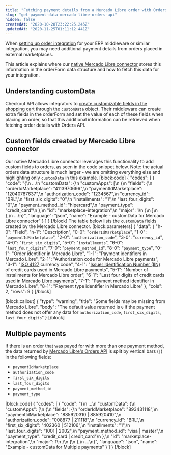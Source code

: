 ```yaml
---
title: "Fetching payment details from a Mercado Libre order with Orders API"
slug: "get-payment-data-mercado-libre-orders-api"
hidden: false
createdAt: "2020-10-28T23:22:25.245Z"
updatedAt: "2020-11-25T01:11:12.441Z"
---
```

When [setting up order integration](https://developers.vtex.com/docs/erp-integration-set-up-order-integration) for your ERP middleware or similar integration, you may need additional payment details from orders placed in external marketplaces. 

This article explains where our [native Mercado Libre connector](https://help.vtex.com/pt/tracks/mercado-libre-integration-set-up--2YfvI3Jxe0CGIKoWIGQEIq/51oWBHvVxSs8eAwLQhSbSd) stores this information in the orderForm data structure and how to fetch this data for your integration.

## Understanding customData

Checkout API allows integrators to [create customizable fields in the shopping cart](doc:creating-customizable-fields-in-the-cart-with-checkout-api) through the `customData` object. Their middleware can create extra fields in the orderForm and set the value of each of these fields when placing an order, so that this additional information can be retrieved when fetching order details with Orders API.

## Custom fields created by Mercado Libre connector

Our native Mercado Libre connector leverages this functionality to add custom fields to orders, as seen in the code snippet below. Note: the actual orders data structure is much larger - we are omitting everything else and highlighting only `customData` in this example.
[block:code]
{
  "codes": [
    {
      "code": "{\n ...\n    \"customData\": {\n        \"customApps\": [\n            {\n                \"fields\": {\n                    \"orderIdMarketplace\": \"4113970696\",\n                    \"paymentIdMarketplace\": \"12040787637\",\n                    \"authorization_code\": \"1234567\",\n                    \"currency_id\": \"BRL\",\n                    \"first_six_digits\": \"0\",\n                    \"installments\": \"1\",\n                    \"last_four_digits\": \"0\",\n                    \"payment_method_id\": \"hipercard\",\n                    \"payment_type\": \"credit_card\"\n                },\n                \"id\": \"marketplace-integration\",\n                \"major\": 1\n            }\n        ]\n    },\n ...\n}",
      "language": "json",
      "name": "Example - customData for Mercado Libre connector"
    }
  ]
}
[/block]
The table below lists the `customData` fields created by the Mercado Libre connector.
[block:parameters]
{
  "data": {
    "h-0": "Field",
    "h-1": "Description",
    "0-0": "`orderIdMarketplace`",
    "1-0": "`paymentIdMarketplace`",
    "2-0": "`authorization_code`",
    "3-0": "`currency_id`",
    "4-0": "`first_six_digits`",
    "5-0": "`installments`",
    "6-0": "`last_four_digits`",
    "7-0": "`payment_method_id`",
    "8-0": "`payment_type`",
    "0-1": "Order identifier in Mercado Libre",
    "1-1": "Payment identifiers in Mercado Libre",
    "2-1": "Authorization code for Mercado Libre payments",
    "3-1": "[ISO 4127](https://en.wikipedia.org/wiki/ISO_4217) currency code",
    "4-1": "[Issuer Identification Number (IIN)](https://en.wikipedia.org/wiki/Payment_card_number#Issuer_identification_number_(IIN)) of credit cards used in Mercado Libre payments",
    "5-1": "Number of installments for Mercado Libre order",
    "6-1": "Last four digits of credit cards used in Mercado Libre payments",
    "7-1": "Payment method identifier in Mercado Libre",
    "8-1": "Payment type identifier in Mercado Libre"
  },
  "cols": 2,
  "rows": 9
}
[/block]

[block:callout]
{
  "type": "warning",
  "title": "Some fields may be missing from Mercado Libre",
  "body": "The default value returned is `0` if the payment method does not offer any data for `authorization_code`, `first_six_digits`, `last_four_digits`"
}
[/block]
## Multiple payments

If there is an order that was payed for with more than one payment method, the data returned by [Mercado Libre's Orders API](https://developers.mercadolivre.com.br/en_us/manage-sales#How-can-I-know-if-there-are-two-payments) is split by vertical bars (`|`) in the following fields:

- `paymentIdMarketplace`
- `authorization_code`
- `first_six_digits`
- `last_four_digits`
- `payment_method_id`
- `payment_type`


[block:code]
{
  "codes": [
    {
      "code": "{\n ...\n    \"customData\": {\n        \"customApps\": [\n            {\n                \"fields\": {\n                    \"orderIdMarketplace\": \"893431118\",\n                    \"paymentIdMarketplace\": \"885920310 | 885920410\",\n                    \"authorization_code\": \"008877 | 211118\",\n                    \"currency_id\": \"BRL\",\n                    \"first_six_digits\": \"402360 | 512106\",\n                    \"installments\": \"1\",\n                    \"last_four_digits\": \"1001 | 2002\",\n                    \"payment_method_id\": \"visa | master\",\n                    \"payment_type\": \"credit_card | credit_card\"\n                },\n                \"id\": \"marketplace-integration\",\n                \"major\": 1\n            }\n        ]\n    },\n ...\n}",
      "language": "json",
      "name": "Example - customData for Multiple payments"
    }
  ]
}
[/block]
